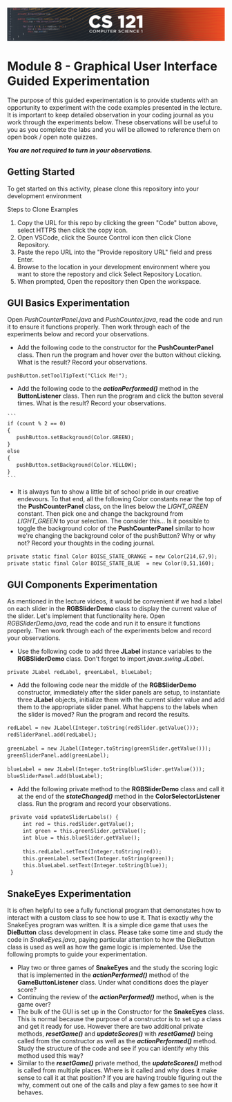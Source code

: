 ![CS121 Banner](images/CS121-BANNER.svg)
# Module 8 - Graphical User Interface Guided Experimentation
The purpose of this guided experimentation is to provide students with an opportunity to experiment with the code examples presented in the lecture. It is important to keep detailed observation in your coding journal as you work through the experiments below. These observations will be useful to you as you complete the labs and you will be allowed to reference them on open book / open note quizzes.  

***You are not required to turn in your observations.***
## Getting Started
To get started on this activity, please clone this repository into your development environment  

Steps to Clone Examples
1. Copy the URL for this repo by clicking the green "Code" button above, select HTTPS then click the copy icon.
2. Open VSCode, click the Source Control icon then click Clone Repository.
3. Paste the repo URL into the "Provide repository URL" field and press Enter.
4. Browse to the location in your development environment where you want to store the repostory and click Select Repository Location.
5. When prompted, Open the repository then Open the workspace.

## GUI Basics Experimentation   
Open *PushCounterPanel.java* and *PushCounter.java*, read the code and run it to ensure it functions properly.  Then work through each of the experiments below and record your observations.
   - Add the following code to the constructor for the **PushCounterPanel** class. Then run the program and hover over the button without clicking.  What is the result? Record your observations.  
    
   ```
   pushButton.setToolTipText("Click Me!");
   ```
   
   - Add the following code to the ***actionPerformed()*** method in the **ButtonListener** class. Then run the program and click the button several times.  What is the result? Record your observations.  

    ```
    if (count % 2 == 0)
    {
       pushButton.setBackground(Color.GREEN);
    } 
    else 
    {
       pushButton.setBackground(Color.YELLOW);
    }
    ```  
    
   - It is always fun to show a little bit of school pride in our creative endevours. To that end, all the following Color constants near the top of the **PushCounterPanel** class, on the lines below the *LIGHT_GREEN* constant. Then pick one and change the background from *LIGHT_GREEN* to your selection. The consider this... Is it possible to toggle the background color of the **PushCounterPanel** similar to how we're changing the background color of the pushButton?  Why or why not? Record your thoughts in the coding journal.  
   
   ```
   private static final Color BOISE_STATE_ORANGE = new Color(214,67,9);
   private static final Color BOISE_STATE_BLUE  = new Color(0,51,160);
   ```  
	

## GUI Components Experimentation
As mentioned in the lecture videos, it would be convenient if we had a label on each slider in the **RGBSliderDemo** class to display the current value of the slider. Let's implement that functionality here. Open *RGBSliderDemo.java*, read the code and run it to ensure it functions properly. Then work through each of the experiments below and record your observations.  
   - Use the following code to add three **JLabel** instance variables to the **RGBSliderDemo** class. Don't forget to import *javax.swing.JLabel*.  
 
   ```
   private JLabel redLabel, greenLabel, blueLabel;
   ```   
   
   - Add the following code near the middle of the **RGBSliderDemo** constructor, immediately after the slider panels are setup,  to instantiate three **JLabel** objects, initialize them with the current slider value and add them to the appropriate slider panel. What happens to the labels when the slider is moved?  Run the program and record the results.   
   
   ```
   redLabel = new JLabel(Integer.toString(redSlider.getValue()));
   redSliderPanel.add(redLabel);
 
   greenLabel = new JLabel(Integer.toString(greenSlider.getValue()));
   greenSliderPanel.add(greenLabel);

   blueLabel = new JLabel(Integer.toString(blueSlider.getValue()));
   blueSliderPanel.add(blueLabel);  
   ```
   
   - Add the following private method to the **RGBSliderDemo** class and call it at the end of the ***stateChanged()*** method in the **ColorSelectorListener** class. Run the program and record your observations.  
   ```
    private void updateSliderLabels() {
        int red = this.redSlider.getValue();
        int green = this.greenSlider.getValue();
        int blue = this.blueSlider.getValue();

        this.redLabel.setText(Integer.toString(red));
        this.greenLabel.setText(Integer.toString(green));
        this.blueLabel.setText(Integer.toString(blue));
    }
   ```
   
## SnakeEyes Experimentation
It is often helpful to see a fully functional program that demonstates how to interact with a custom class to see how to use it. That is exactly why the SnakeEyes program was written.  It is a simple dice game that uses the **DieButton** class development in class. Please take some time and study the code in *SnakeEyes.java*, paying particular attention to how the DieButton class is used as well as how the game logic is implemented. Use the following prompts to guide your experimentation.  

   - Play two or three games of **SnakeEyes** and the study the scoring logic that is implemented in the ***actionPerformed()*** method of the **GameButtonListener** class. Under what conditions does the player score?  
   - Continuing the review of the ***actionPerformed()*** method, when is the game over?  
   - The bulk of the GUI is set up in the Constructor for the **SnakeEyes** class. This is normal because the purpose of a constructor is to set up a class and get it ready for use. However there are two additional private methods, ***resetGame()*** and ***updateScores()*** with ***resetGame()*** being called from the constructor as well as the ***actionPerformed()*** method. Study the structure of the code and see if you can identify why this method used this way?  
   - Similar to the ***resetGame()*** private method, the ***updateScores()*** method is called from multiple places. Where is it called and why does it make sense to call it at that position?  If you are having trouble figuring out the why, comment out one of the calls and play a few games to see how it behaves.  
